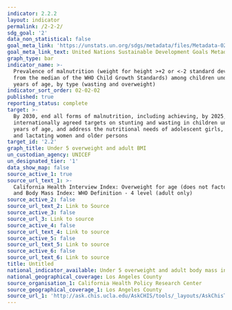 ```yaml
---
indicator: 2.2.2
layout: indicator
permalink: /2-2-2/
sdg_goal: '2'
data_non_statistical: false
goal_meta_link: 'https://unstats.un.org/sdgs/metadata/files/Metadata-02-02-02a.pdf'
goal_meta_link_text: United Nations Sustainable Development Goals Metadata (pdf 232kB)
graph_type: bar
indicator_name: >-
  Prevalence of malnutrition (weight for height >+2 or <-2 standard deviation
  from the median of the WHO Child Growth Standards) among children under 5
  years of age, by type (wasting and overweight)
indicator_sort_order: 02-02-02
published: true
reporting_status: complete
target: >-
  By 2030, end all forms of malnutrition, including achieving, by 2025, the
  internationally agreed targets on stunting and wasting in children under 5
  years of age, and address the nutritional needs of adolescent girls, pregnant
  and lactating women and older persons
target_id: '2.2'
graph_title: Under 5 overweight and adult BMI
un_custodian_agency: UNICEF
un_designated_tier: '1'
data_show_map: false
source_active_1: true
source_url_text_1: >-
  California Health Interview Index: Overweight for age (does not factor height)
  and Body Mass Index: WHO Definition - 4 level (adult only)
source_active_2: false
source_url_text_2: Link to Source
source_active_3: false
source_url_3: Link to source
source_active_4: false
source_url_text_4: Link to source
source_active_5: false
source_url_text_5: Link to source
source_active_6: false
source_url_text_6: Link to source
title: Untitled
national_indicator_available: Under 5 overweight and adult body mass index (BMI)
national_geographical_coverage: Los Angeles County
source_organisation_1: California Health Policy Research Center
source_geographical_coverage_1: Los Angeles County
source_url_1: 'http://ask.chis.ucla.edu/AskCHIS/tools/_layouts/AskChisTool/home.aspx#/results'
---
```

